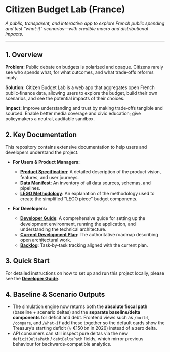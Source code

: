 # Citizen Budget Lab (France)

*A public, transparent, and interactive app to explore French public spending and test “what‑if” scenarios—with credible macro and distributional impacts.*

---

## 1. Overview

**Problem:** Public debate on budgets is polarized and opaque. Citizens rarely see who spends what, for what outcomes, and what trade‑offs reforms imply.

**Solution:** Citizen Budget Lab is a web app that aggregates open French public‑finance data, allowing users to explore the budget, build their own scenarios, and see the potential impacts of their choices.

**Impact:** Improve understanding and trust by making trade‑offs tangible and sourced. Enable better media coverage and civic education; give policymakers a neutral, auditable sandbox.

## 2. Key Documentation

This repository contains extensive documentation to help users and developers understand the project.

*   **For Users & Product Managers:**
    *   [**Product Specification**](./docs/PRODUCT_SPEC.md): A detailed description of the product vision, features, and user journeys.
    *   [**Data Manifest**](./docs/DATA_MANIFEST.md): An inventory of all data sources, schemas, and pipelines.
    *   [**LEGO Methodology**](./docs/LEGO_METHOD.md): An explanation of the methodology used to create the simplified "LEGO piece" budget components.

*   **For Developers:**
    *   [**Developer Guide**](./docs/DEVELOPER_GUIDE.md): A comprehensive guide for setting up the development environment, running the application, and understanding the technical architecture.
    *   [**Current Development Plan**](./current_dev_plan.md): The authoritative roadmap describing open architectural work.
    *   [**Backlog**](./BACKLOG.md): Task-by-task tracking aligned with the current plan.

## 3. Quick Start

For detailed instructions on how to set up and run this project locally, please see the [**Developer Guide**](./docs/DEVELOPER_GUIDE.md).

## 4. Baseline & Scenario Outputs

-   The simulation engine now returns both the **absolute fiscal path** (baseline + scenario deltas) and the **separate baseline/delta components** for deficit and debt. Frontend views such as `/build`, `/compare`, and `/what-if` add these together so the default cards show the Treasury’s starting deficit (≈ €150 bn in 2026) instead of a zero delta.
-   API consumers can still inspect pure deltas via the new `deficitDeltaPath` / `debtDeltaPath` fields, which mirror previous behaviour for backwards-compatible analytics.
